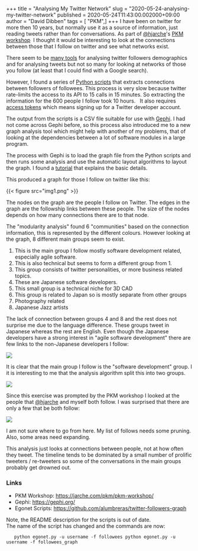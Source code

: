 +++
title = "Analysing My Twitter Network"
slug = "2020-05-24-analysing-my-twitter-network"
published = 2020-05-24T11:43:00.002000+09:00
author = "David Dibben"
tags = [ "PKM",]
+++
I have been on twitter for more then 10 years, but normally use it as a
source of information, just reading tweets rather than for
conversations. As part of [@hjarche](https://twitter.com/hjarche)'s [PKM
workshop](https://jarche.com/pkm/pkm-workshop/)  I thought it would be
interesting to look at the connections between those that I follow on
twitter and see what networks exist.  
  
There seem to be [many
tools](https://buffer.com/library/free-twitter-tools) for analysing
twitter followers demographics  and for analysing tweets but not so many
for looking at networks of those you follow (at least that I could find
with a Google search).  
  
However, I found a series of [Python
scripts](https://github.com/alumbreras/twitter-followers-graph) that
extracts connections between followers of followees. This process is
very slow because twitter rate-limits the access to its API to 15 calls
in 15 minutes. So extracting the information for the 600 people I follow
took 10 hours.   It also requires [access
tokens](https://python-twitter.readthedocs.io/en/latest/getting_started.html)
which means signing up for a Twitter developer account.  
  
The output from the scripts is a CSV file suitable for use with
[Gephi](https://gephi.org/). I had not come across Gephi before, so this
process also introduced me to a new graph analysis tool which might help
with another of my problems, that of looking at the dependencies between
a lot of software modules in a large program.  
  
The process with Gephi is to load the graph file from the Python scripts
and then runs some analysis and use the automatic layout algorithms to
layout the graph. I found a
[tutorial](https://gephi.org/tutorials/gephi-tutorial-quick_start.pdf)
that explains the basic details.  
  
  
This produced a graph for those I follow on twitter like this:  

{{< figure src="img1.png" >}}
  
The nodes on the graph are the people I follow on Twitter. The edges in
the graph are the followship links between these people. The size of the
nodes depends on how many connections there are to that node.  
  
The "modularity analysis" found 6 "communities" based on the connection
information, this is represented by the different colours. However
looking at the graph, 8 different main groups seem to exist.  
  
  

1.  This is the main group I follow mostly software development related,
    especially agile software.
2.  This is also technical but seems to form a different group from 1.
3.  This group consists of twitter personalities, or more business
    related topics.
4.  These are Japanese software developers.
5.  This small group is a technical niche for 3D CAD
6.  This group is related to Japan so is mostly separate from other
    groups
7.  Photography related
8.  Japanese Jazz artists

  
  
The lack of connection between groups 4 and 8 and the rest does not
surprise me due to the language difference. These groups tweet in
Japanese whereas the rest are English. Even though the Japanese
developers have a strong interest in "agile software development" there
are few links to the non-Japanese developers I follow:  
  

[![](thumbnails/2020-05-24-analysing-my-twitter-network-twitter_graph_yohatu.png)](2020-05-24-analysing-my-twitter-network-twitter_graph_yohatu.png)

  
  

It is clear that the main group I follow is the "software development"
group. I it is interesting to me that the analysis algorithm split this
into two groups.  
  

  

  

[![](thumbnails/2020-05-24-analysing-my-twitter-network-twitter_graph_main.png)](2020-05-24-analysing-my-twitter-network-twitter_graph_main.png)

  

  
  
Since this exercise was prompted by the PKM workshop I looked at the
people that [@hjarche](https://twitter.com/hjarche) and myself both
follow. I was surprised that there are only a few that be both follow:  
  

[![](thumbnails/2020-05-24-analysing-my-twitter-network-twitter_graph_hjarche.png)](2020-05-24-analysing-my-twitter-network-twitter_graph_hjarche.png)

  
  
I am not sure where to go from here. My list of follows needs some
pruning. Also, some areas need expanding.  
  
This analysis just looks at connections between people, not at how often
they tweet. The timeline tends to be dominated by a small number of
prolific tweeters / re-tweeters so some of the conversations in the main
groups probably get drowned out.  
  

### Links

  

-   PKM Workshop: <https://jarche.com/pkm/pkm-workshop/>
-   Gephi: <https://gephi.org/>
-   Egonet Scripts:
    <https://github.com/alumbreras/twitter-followers-graph>

  
  
Note, the README description for the scripts is out of date.  
The name of the script has changed and the commands are now:  
  
`   python egonet.py -u username -f followees python egonet.py -u username -f followees_graph`
